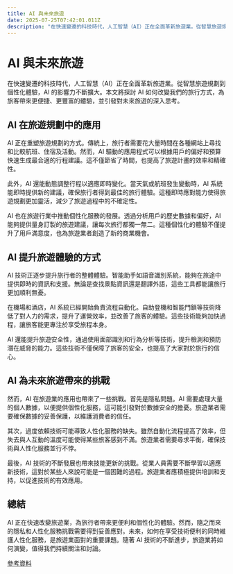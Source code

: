 ```yaml
---
title: AI 與未來旅遊
date: 2025-07-25T07:42:01.011Z
description: "在快速變遷的科技時代，人工智慧（AI）正在全面革新旅遊業。從智慧旅遊規劃到個性化體驗，AI 的影響力不斷擴大。本文將探討 AI 如何改變我們的旅行方式，為旅客帶來更便捷、更豐富的體驗，並引發對未來旅遊的深入思考。"
---
```


# AI 與未來旅遊

在快速變遷的科技時代，人工智慧（AI）正在全面革新旅遊業。從智慧旅遊規劃到個性化體驗，AI 的影響力不斷擴大。本文將探討 AI 如何改變我們的旅行方式，為旅客帶來更便捷、更豐富的體驗，並引發對未來旅遊的深入思考。

## AI 在旅遊規劃中的應用

AI 正在重塑旅遊規劃的方式。傳統上，旅行者需要花大量時間在各種網站上尋找和比較航班、住宿及活動。然而，AI 驅動的應用程式可以根據用戶的偏好和預算快速生成最合適的行程建議。這不僅節省了時間，也提高了旅遊計畫的效率和精確性。

此外，AI 還能動態調整行程以適應即時變化。當天氣或航班發生變動時，AI 系統能即時提供新的建議，確保旅行者得到最佳的旅行體驗。這種即時應對能力使得旅遊規劃更加靈活，減少了旅遊過程中的不確定性。

AI 也在旅遊行業中推動個性化服務的發展。透過分析用戶的歷史數據和偏好，AI 能夠提供量身訂製的旅遊建議，讓每次旅行都獨一無二。這種個性化的體驗不僅提升了用戶滿意度，也為旅遊業者創造了新的商業機會。

## AI 提升旅遊體驗的方式

AI 技術正逐步提升旅行者的整體體驗。智能助手如語音識別系統，能夠在旅途中提供即時的資訊和支援。無論是查找景點資訊還是翻譯外語，這些工具都能讓旅行更加順利無憂。

在機場和酒店，AI 系統已經開始負責流程自動化。自助登機和智能門鎖等技術降低了對人力的需求，提升了運營效率，並改善了旅客的體驗。這些技術能夠加快過程，讓旅客能更專注於享受旅程本身。

AI 還能提升旅遊安全性，通過使用面部識別和行為分析等技術，提升檢測和預防潛在威脅的能力。這些技術不僅保障了旅客的安全，也提高了大家對於旅行的信心。

## AI 為未來旅遊帶來的挑戰

然而，AI 在旅遊業的應用也帶來了一些挑戰。首先是隱私問題。AI 需要處理大量的個人數據，以便提供個性化服務，這可能引發對於數據安全的擔憂。旅遊業者需要確保數據的妥善保護，以維護消費者的信任。

其次，過度依賴技術可能導致人性化服務的缺失。雖然自動化流程提高了效率，但失去與人互動的溫度可能使得某些旅客感到不滿。旅遊業者需要尋求平衡，確保技術與人性化服務並行不悖。

最後，AI 技術的不斷發展也帶來技能更新的挑戰。從業人員需要不斷學習以適應新技術，這對於某些人來說可能是一個困難的過程。旅遊業者應積極提供培訓和支持，以促進技術的有效應用。

## 總結

AI 正在快速改變旅遊業，為旅行者帶來更便利和個性化的體驗。然而，隨之而來的隱私和人性化服務挑戰需要得到妥善應對。未來，如何在享受技術便利的同時維護人性化服務，是旅遊業面對的重要課題。隨著 AI 技術的不斷進步，旅遊業將如何演變，值得我們持續關注和討論。 

[參考資料](https://www.travelandleisure.com/tech-gadgets/how-ai-is-changing-the-travel-industry)